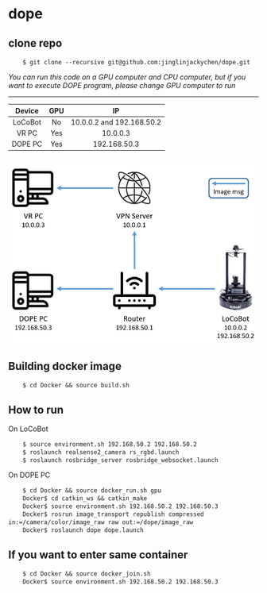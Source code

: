 # dope

## clone repo
```
    $ git clone --recursive git@github.com:jinglinjackychen/dope.git
```

*You can run this code on a GPU computer and CPU computer, but if you want to execute DOPE program, please change GPU computer to run*

---
|Device         |GPU            |IP                         |
|:-------------:|:-------------:|:-------------------------:|
|LoCoBot        |No             |10.0.0.2 and 192.168.50.2  |
|VR PC          |Yes            |10.0.0.3                   |
|DOPE PC        |Yes            |192.168.50.3               |

![Teaser](figures/network.PNG)
---

## Building docker image
```
    $ cd Docker && source build.sh
```

## How to run
On LoCoBot
```
    $ source environment.sh 192.168.50.2 192.168.50.2
    $ roslaunch realsense2_camera rs_rgbd.launch
    $ roslaunch rosbridge_server rosbridge_websocket.launch
```
On DOPE PC
```
    $ cd Docker && source docker_run.sh gpu
    Docker$ cd catkin_ws && catkin_make
    Docker$ source environment.sh 192.168.50.2 192.168.50.3
    Docker$ rosrun image_transport republish compressed in:=/camera/color/image_raw raw out:=/dope/image_raw
    Docker$ roslaunch dope dope.launch
```

## If you want to enter same container
```
    $ cd Docker && source docker_join.sh
    Docker$ source environment.sh 192.168.50.2 192.168.50.3
